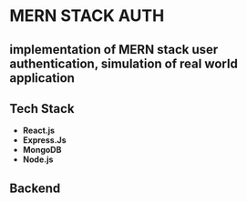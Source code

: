 # MERN STACK AUTH

## implementation of MERN stack user authentication, simulation of real world application

## Tech Stack
- **React.js**
- **Express.Js**
- **MongoDB**
- **Node.js**

## Backend

